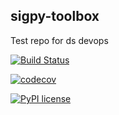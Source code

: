 
## sigpy-toolbox

Test repo for ds devops

[![Build Status](https://travis-ci.com/brucebcampbell/sigpy-toolbox.svg?branch=master)](https://travis-ci.com/brucebcampbell/sigpy-toolbox.svg?branch=master)

[![codecov](https://codecov.io/gh/brucebcampbell/sigpy-toolbox/branch/master/graph/badge.svg)](https://codecov.io/gh/brucebcampbell/sigpy-toolbox)

[![PyPI license](https://img.shields.io/pypi/l/ansicolortags.svg)](https://pypi.python.org/pypi/ansicolortags/)
